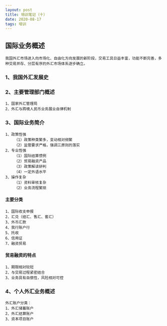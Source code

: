 ```yaml
---
layout: post
title: 培训笔记（十）
date: 2020-08-17
tags: 培训
---
```


## 国际业务概述
```
我国外汇市场进入向市场化、自由化方向发展的新阶段，交易工具日益丰富，功能不断完善，多种交易并存、分层有序的外汇市场体系逐步确立。
```


### 1、我国外汇发展史



### 2、主要管理部门概述
```
1、国家外汇管理局
2、外汇与跨境人民币业务展业自律机制
```


### 3、国际业务简介
```
1、政策性强
    （1）政策种类繁多，变动相对频繁
    （2）监管要求严格，强调三原则的落实
2、专业性强
    （1）国际结算惯例
    （2）贸易融资产品
    （3）政策解读研判
    （4）一定外语水平
3、操作复杂
    （1）资料审核复杂
    （2）业务流程繁琐
```

#### 主要分类
```
1、国际收支申报
2、汇兑（结汇、售汇、套汇）
3、外币汇款
4、我行账户行
5、托收
6、信用证
7、融资贸易
```

#### 贸易融资的特点
```
1、期限相对较短
2、与交易过程紧密结合
3、业务具有自偿性，风险相对可控
```


### 4、个人外汇业务概述

```
外汇账户分类：
1、外汇储蓄账户
2、外汇结算账户
3、资本项目账户
```











































